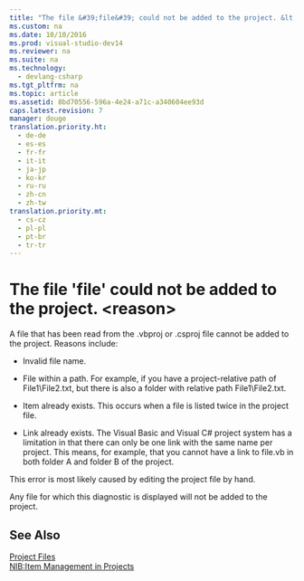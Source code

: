 ```yaml
---
title: "The file &#39;file&#39; could not be added to the project. &lt;reason&gt;"
ms.custom: na
ms.date: 10/10/2016
ms.prod: visual-studio-dev14
ms.reviewer: na
ms.suite: na
ms.technology: 
  - devlang-csharp
ms.tgt_pltfrm: na
ms.topic: article
ms.assetid: 8bd70556-596a-4e24-a71c-a340604ee93d
caps.latest.revision: 7
manager: douge
translation.priority.ht: 
  - de-de
  - es-es
  - fr-fr
  - it-it
  - ja-jp
  - ko-kr
  - ru-ru
  - zh-cn
  - zh-tw
translation.priority.mt: 
  - cs-cz
  - pl-pl
  - pt-br
  - tr-tr
---
```

# The file &#39;file&#39; could not be added to the project. &lt;reason&gt;
A file that has been read from the .vbproj or .csproj file cannot be added to the project. Reasons include:  
  
-   Invalid file name.  
  
-   File within a path. For example, if you have a project-relative path of File1\File2.txt, but there is also a folder with relative path File1\File2.txt.  
  
-   Item already exists. This occurs when a file is listed twice in the project file.  
  
-   Link already exists. The Visual Basic and Visual C# project system has a limitation in that there can only be one link with the same name per project. This means, for example, that you cannot have a link to file.vb in both folder A and folder B of the project.  
  
 This error is most likely caused by editing the project file by hand.  
  
 Any file for which this diagnostic is displayed will not be added to the project.  
  
## See Also  
 [Project Files](../Topic/Project%20Files.md)   
 [NIB:Item Management in Projects](assetId:///762e606b-7f44-4b66-97a1-e30a703654a0)